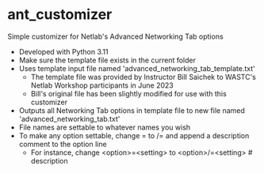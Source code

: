 # ant_customizer
Simple customizer for Netlab's Advanced Networking Tab options
- Developed with Python 3.11
- Make sure the template file exists in the current folder
- Uses template input file named 'advanced_networking_tab_template.txt'
  - The template file was provided by Instructor Bill Saichek to WASTC's Netlab Workshop participants in June 2023
  - Bill's original file has been slightly modified for use with this customizer
- Outputs all Networking Tab options in template file to new file named 'advanced_networking_tab.txt'
- File names are settable to whatever names you wish
- To make any option settable, change = to /= and append a description comment to the option line
   - For instance, change \<option\>=\<setting\> to \<option\>/=\<setting\>  # description
